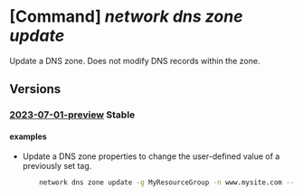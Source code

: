 # [Command] _network dns zone update_

Update a DNS zone. Does not modify DNS records within the zone.

## Versions

### [2023-07-01-preview](/Resources/mgmt-plane/L3N1YnNjcmlwdGlvbnMve30vcmVzb3VyY2Vncm91cHMve30vcHJvdmlkZXJzL21pY3Jvc29mdC5uZXR3b3JrL2Ruc3pvbmVzL3t9/2023-07-01-preview.xml) **Stable**

<!-- mgmt-plane /subscriptions/{}/resourcegroups/{}/providers/microsoft.network/dnszones/{} 2023-07-01-preview -->

#### examples

- Update a DNS zone properties to change the user-defined value of a previously set tag.
    ```bash
        network dns zone update -g MyResourceGroup -n www.mysite.com --tags CostCenter=Marketing
    ```
